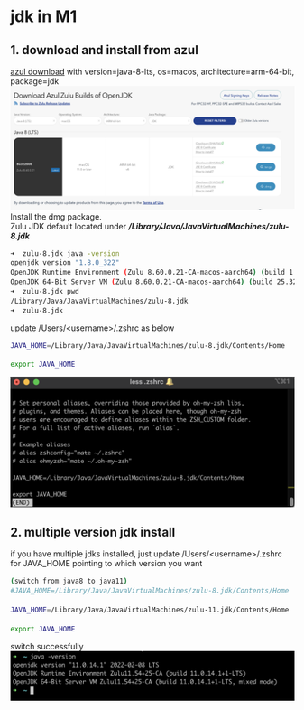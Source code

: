 # jdk in M1

## 1. download and install from azul
[azul download](https://www.azul.com/downloads/?version=java-8-lts&os=macos&architecture=arm-64-bit&package=jdk) with version=java-8-lts, os=macos, architecture=arm-64-bit, package=jdk
![azul download page](./markdown_source/pic/note_m1_jdk_install_1.png)
Install the dmg package.  
Zulu JDK default located under ***/Library/Java/JavaVirtualMachines/zulu-8.jdk***
```bash
➜  zulu-8.jdk java -version
openjdk version "1.8.0_322"
OpenJDK Runtime Environment (Zulu 8.60.0.21-CA-macos-aarch64) (build 1.8.0_322-b06)
OpenJDK 64-Bit Server VM (Zulu 8.60.0.21-CA-macos-aarch64) (build 25.322-b06, mixed mode)
➜  zulu-8.jdk pwd
/Library/Java/JavaVirtualMachines/zulu-8.jdk
➜  zulu-8.jdk
```

update /Users/\<username\>/.zshrc as below 
```bash
JAVA_HOME=/Library/Java/JavaVirtualMachines/zulu-8.jdk/Contents/Home

export JAVA_HOME
```
![update .zshrc](./markdown_source/pic/note_m1_jdk_install_2.png)


## 2. multiple version jdk install 
if you have multiple jdks installed, just update /Users/\<username\>/.zshrc for JAVA_HOME pointing to which version you want
```bash
(switch from java8 to java11)
#JAVA_HOME=/Library/Java/JavaVirtualMachines/zulu-8.jdk/Contents/Home

JAVA_HOME=/Library/Java/JavaVirtualMachines/zulu-11.jdk/Contents/Home

export JAVA_HOME
```
switch successfully
![switch to jdk11](./markdown_source/pic/note_m1_jdk_install_3.png)

